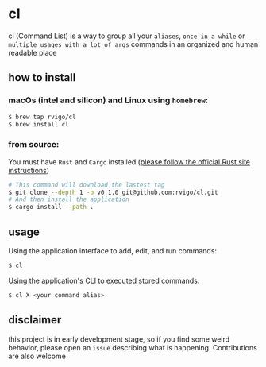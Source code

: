 # cl

cl (Command List) is a way to group all your `aliases`, `once in a while` or `multiple usages with a lot of args` commands in an organized and human readable place

## how to install

### macOs (intel and silicon) and Linux using `homebrew`:

``` bash
$ brew tap rvigo/cl
$ brew install cl 
```

### from source:
You must have `Rust` and `Cargo` installed ([please follow the official Rust site instructions](https://www.rust-lang.org/tools/install))

  ``` bash
  # This command will download the lastest tag 
  $ git clone --depth 1 -b v0.1.0 git@github.com:rvigo/cl.git
  # And then install the application
  $ cargo install --path .
  ```

## usage

Using the application interface to add, edit, and run commands:
```bash
$ cl
```

Using the application's CLI to executed stored commands:
```bash
$ cl X <your command alias>
```

## disclaimer
this project is in early development stage, so if you find some weird behavior, please open an `issue` describing what is happening. Contributions are also welcome
